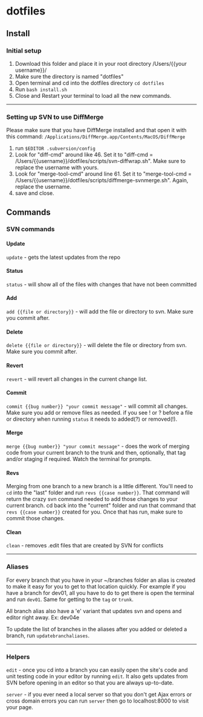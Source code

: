 # dotfiles

## Install

### Initial setup

1. Download this folder and place it in your root directory /Users/{{your username}}/
2. Make sure the directory is named "dotfiles"
3. Open terminal and cd into the dotfiles directory `cd dotfiles`
4. Run `bash install.sh`
5. Close and Restart your terminal to load all the new commands.

---

### Setting up SVN to use DiffMerge

Please make sure that you have DiffMerge installed and that open it with this command: 
`/Applications/DiffMerge.app/Contents/MacOS/DiffMerge`

1. run `$EDITOR .subversion/config`
2. Look for "diff-cmd" around like 46.  Set it to "diff-cmd = /Users/{{username}}/dotfiles/scripts/svn-diffwrap.sh".  Make sure to replace the username with yours.
3. Look for "merge-tool-cmd" around line 61.  Set it to "merge-tool-cmd = /Users/{{username}}/dotfiles/scripts/diffmerge-svnmerge.sh". Again, replace the username.
4. save and close.

## Commands

### SVN commands

#### Update
`update` - gets the latest updates from the repo

#### Status
`status` - will show all of the files with changes that have not been committed

#### Add
`add {{file or directory}}` - will add the file or directory to svn.  Make sure you commit after.

#### Delete
`delete {{file or directory}}` - will delete the file or directory from svn.  Make sure you commit after.

#### Revert
`revert` - will revert all changes in the current change list.

#### Commit 
`commit {{bug number}} "your commit message"` - will commit all changes.  Make sure you add or remove files as needed.  if you see ! or ? before a file or directory when running `status` it needs to added(?) or removed(!).

#### Merge
`merge {{bug number}} "your commit message"` - does the work of merging code from your current branch to the trunk and then, optionally, that tag and/or staging if required.  Watch the terminal for prompts.

#### Revs
Merging from one branch to a new branch is a little different.  You'll need to `cd` into the "last" folder and run `revs {{case number}}`.  That command will return the crazy svn command needed to add those changes to your current branch.  cd back into the "current" folder and run that command that `revs {{case number}}` created for you.  Once that has run, make sure to commit those changes.

#### Clean
`clean` - removes .edit files that are created by SVN for conflicts

---

### Aliases

For every branch that you have in your ~/branches folder an alias is created to make it easy for you to get to that location quickly.  For example if you have a branch for dev01, all you have to do to get there is open the terminal and run `dev01`.  Same for getting to the `tag` or `trunk`.

All branch alias also have a 'e' variant that updates svn and opens and editor right away.  Ex: dev04e

To update the list of branches in the aliases after you added or deleted a branch, run `updatebranchaliases`.

---

### Helpers

`edit` - once you cd into a branch you can easily open the site's code and unit testing code in your editor by running `edit`.  It also gets updates from SVN before opening in an editor so that you are always up-to-date.

`server` - if you ever need a local server so that you don't get Ajax errors or cross domain errors you can run `server` then go to localhost:8000 to visit your page.

